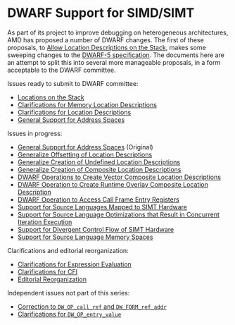 # DWARF Support for SIMD/SIMT

As part of its project to improve debugging on heterogeneous architectures,
AMD has proposed a number of DWARF changes. The first of these proposals,
to [Allow Location Descriptions on the Stack][amd],
makes some sweeping changes to the [DWARF-5 specification][dwarf5].
The documents here are an attempt to split this into several
more manageable proposals, in a form acceptable to the DWARF committee.

Issues ready to submit to DWARF committee:

* [Locations on the Stack](005-locations-on-stack.md)
* [Clarifications for Memory Location Descriptions](004-clarifications-mem.txt)
* [Clarifications for Location Descriptions](002-clarifications-loc.txt)
* [General Support for Address Spaces](013-generalize-address-spaces.md)

Issues in progress:

* [General Support for Address Spaces](013-generalize-address-spaces.orig.txt) (Original)
* [Generalize Offsetting of Location Descriptions](010-generalize-offsetting.txt)
* [Generalize Creation of Undefined Location Descriptions](011-generalize-undefined.txt)
* [Generalize Creation of Composite Location Descriptions](012-generalize-composite.txt)
* [DWARF Operations to Create Vector Composite Location Descriptions](015-vector-composite-location-descriptions.txt)
* [DWARF Operation to Create Runtime Overlay Composite Location Description](016-overlay-composite-location-descriptions.txt)
* [DWARF Operation to Access Call Frame Entry Registers](017-call-frame-entry-registers.txt)
* [Support for Source Languages Mapped to SIMT Hardware](018-simt-hardware.txt)
* [Support for Source Language Optimizations that Result in Concurrent Iteration Execution](020-simd-hardware.txt)
* [Support for Divergent Control Flow of SIMT Hardware](021-divergent-control-flow.txt)
* [Support for Source Language Memory Spaces](022-memory-spaces.txt)

Clarifications and editorial reorganization:

* [Clarifications for Expression Evaluation](001-clarifications-eval.txt)
* [Clarifications for CFI](003-clarifications-cfi.txt)
* [Editorial Reorganization](006-editorial.txt)

Independent issues not part of this series:

* [Correction to `DW_OP_call_ref` and `DW_FORM_ref_addr`](call-ref.txt)
* [Clarifications for `DW_OP_entry_value`](entry-value.txt)

[amd]: https://llvm.org/docs/AMDGPUDwarfExtensionAllowLocationDescriptionOnTheDwarfExpressionStack/AMDGPUDwarfExtensionAllowLocationDescriptionOnTheDwarfExpressionStack.html#a-2-general-description
[dwarf5]: https://dwarfstd.org/Dwarf5Std.php
